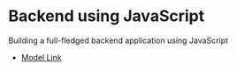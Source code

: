 # Backend using JavaScript

Building a full-fledged backend application using JavaScript

- [Model Link](https://app.eraser.io/workspace/YtPqZ1VogxGy1jzIDkzj)
